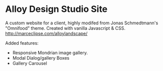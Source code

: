 Alloy Design Studio Site
========================

A custom website for a client, highly modifed from Jonas Schmedtmann's "Omnifood" theme.
Created with vanilla Javascript & CSS.  
http://marceclipse.com/alloylandscape/ 

Added features:  
- Responsive Mondrian image gallery.
- Modal Dialog/gallery Boxes
- Gallery Carousel



